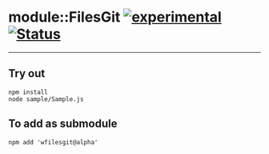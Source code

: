 
# module::FilesGit [![experimental](https://img.shields.io/badge/stability-experimental-orange.svg)](https://github.com/emersion/stability-badges#experimental) [![Status](https://github.com/Wandalen/wFilesGit/workflows/Test/badge.svg)](https://github.com/Wandalen/wFilesGit/actions?query=workflow%3ATest)

___

## Try out
```
npm install
node sample/Sample.js
```

## To add as submodule
```
npm add 'wfilesgit@alpha'
```


